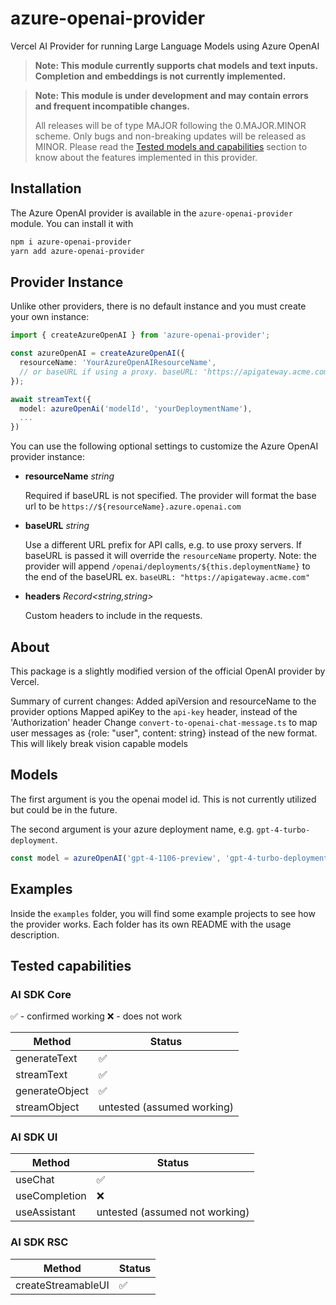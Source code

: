 # azure-openai-provider

Vercel AI Provider for running Large Language Models using Azure OpenAI

> **Note: This module currently supports chat models and text inputs. Completion and embeddings is not currently implemented.**

> **Note: This module is under development and may contain errors and frequent incompatible changes.**
>
> All releases will be of type MAJOR following the 0.MAJOR.MINOR scheme. Only bugs and non-breaking updates will be released as MINOR.
> Please read the [Tested models and capabilities](#tested-models-and-capabilities) section to know about the features
> implemented in this provider.

## Installation

The Azure OpenAI provider is available in the `azure-openai-provider` module. You can install it with

```bash
npm i azure-openai-provider
yarn add azure-openai-provider
```

## Provider Instance

Unlike other providers, there is no default instance and you must create your own instance:

```ts
import { createAzureOpenAI } from 'azure-openai-provider';

const azureOpenAI = createAzureOpenAI({
  resourceName: 'YourAzureOpenAIResourceName',
  // or baseURL if using a proxy. baseURL: 'https://apigateway.acme.com'
});

await streamText({
  model: azureOpenAi('modelId', 'yourDeploymentName'),
  ...
})

```

You can use the following optional settings to customize the Azure OpenAI provider instance:

- **resourceName** _string_

  Required if baseURL is not specified. The provider will format the base url to be `https://${resourceName}.azure.openai.com`

- **baseURL** _string_

  Use a different URL prefix for API calls, e.g. to use proxy servers.
  If baseURL is passed it will override the `resourceName` property.
  Note: the provider will append `/openai/deployments/${this.deploymentName}` to the end of the baseURL
  ex. `baseURL: "https://apigateway.acme.com"`

- **headers** _Record<string,string>_

  Custom headers to include in the requests.

## About

This package is a slightly modified version of the official OpenAI provider by Vercel.

Summary of current changes:
Added apiVersion and resourceName to the provider options
Mapped apiKey to the `api-key` header, instead of the 'Authorization' header
Change `convert-to-openai-chat-message.ts` to map user messages as {role: "user", content: string} instead of the new format. This will likely break vision capable models

## Models

The first argument is you the openai model id. This is not currently utilized but could be in the future.

The second argument is your azure deployment name, e.g. `gpt-4-turbo-deployment`.

```ts
const model = azureOpenAI('gpt-4-1106-preview', 'gpt-4-turbo-deployment');
```

## Examples

Inside the `examples` folder, you will find some example projects to see how the provider works. Each folder
has its own README with the usage description.

## Tested capabilities

### AI SDK Core

✅ - confirmed working
❌ - does not work

| Method         | Status                     |
| -------------- | -------------------------- |
| generateText   | ✅                         |
| streamText     | ✅                         |
| generateObject | ✅                         |
| streamObject   | untested (assumed working) |

### AI SDK UI

| Method        | Status                         |
| ------------- | ------------------------------ |
| useChat       | ✅                             |
| useCompletion | ❌                             |
| useAssistant  | untested (assumed not working) |

### AI SDK RSC

| Method             | Status |
| ------------------ | ------ |
| createStreamableUI | ✅     |
